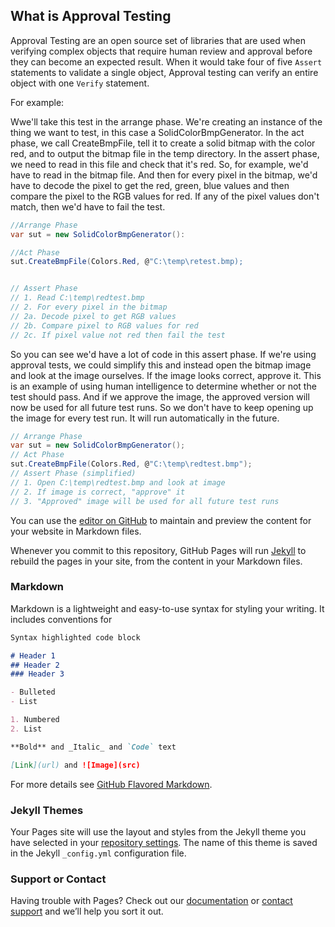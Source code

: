 ## What is Approval Testing

Approval Testing are an open source set of libraries that are  used when verifying complex objects that require human review and approval before they can become an expected result. 
When it would take four of five `Assert` statements to validate a single object, Approval testing can verify an entire object with one `Verify` statement.

For example:

Wwe'll take this test in the arrange phase. We're creating an instance of the thing we want to test, in this case a SolidColorBmpGenerator. In the act phase, we call CreateBmpFile, tell it to create a solid bitmap with the color red, and to output the bitmap file in the temp directory. In the assert phase, we need to read in this file and check that it's red. So, for example, we'd have to read in the bitmap file. And then for every pixel in the bitmap, we'd have to decode the pixel to get the red, green, blue values and then compare the pixel to the RGB values for red. If any of the pixel values don't match, then we'd have to fail the test.

```C#
//Arrange Phase
var sut = new SolidColorBmpGenerator():

//Act Phase
sut.CreateBmpFile(Colors.Red, @"C:\temp\retest.bmp);


// Assert Phase
// 1. Read C:\temp\redtest.bmp
// 2. For every pixel in the bitmap
// 2a. Decode pixel to get RGB values
// 2b. Compare pixel to RGB values for red
// 2c. If pixel value not red then fail the test
```
So you can see we'd have a lot of code in this assert phase. If we're using approval tests, we could simplify this and instead open the bitmap image and look at the image ourselves. If the image looks correct, approve it. This is an example of using human intelligence to determine whether or not the test should pass. And if we approve the image, the approved version will now be used for all future test runs. So we don't have to keep opening up the image for every test run. It will run automatically in the future. 
```C#
// Arrange Phase
var sut = new SolidColorBmpGenerator();
// Act Phase
sut.CreateBmpFile(Colors.Red, @"C:\temp\redtest.bmp");
// Assert Phase (simplified)
// 1. Open C:\temp\redtest.bmp and look at image
// 2. If image is correct, "approve" it
// 3. "Approved" image will be used for all future test runs
```

You can use the [editor on GitHub](https://github.com/yelenagou/ApprovalTesting/edit/gh-pages/index.md) to maintain and preview the content for your website in Markdown files.

Whenever you commit to this repository, GitHub Pages will run [Jekyll](https://jekyllrb.com/) to rebuild the pages in your site, from the content in your Markdown files.

### Markdown

Markdown is a lightweight and easy-to-use syntax for styling your writing. It includes conventions for

```markdown
Syntax highlighted code block

# Header 1
## Header 2
### Header 3

- Bulleted
- List

1. Numbered
2. List

**Bold** and _Italic_ and `Code` text

[Link](url) and ![Image](src)
```

For more details see [GitHub Flavored Markdown](https://guides.github.com/features/mastering-markdown/).

### Jekyll Themes

Your Pages site will use the layout and styles from the Jekyll theme you have selected in your [repository settings](https://github.com/yelenagou/ApprovalTesting/settings). The name of this theme is saved in the Jekyll `_config.yml` configuration file.

### Support or Contact

Having trouble with Pages? Check out our [documentation](https://docs.github.com/categories/github-pages-basics/) or [contact support](https://github.com/contact) and we’ll help you sort it out.
